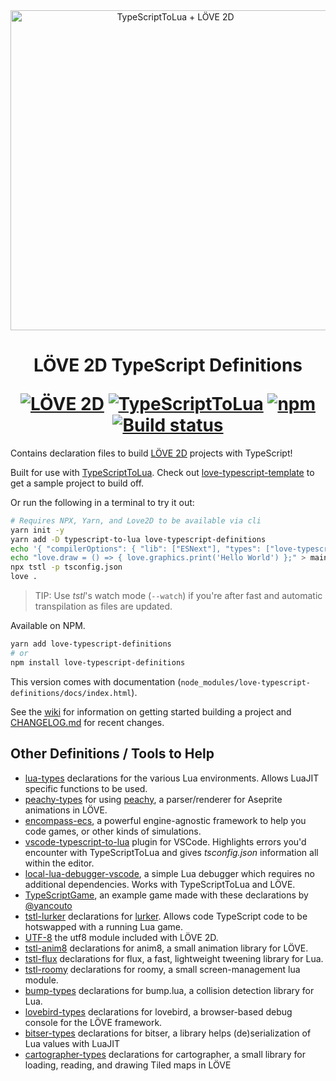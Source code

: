<div align="center">
    <img src="./media/love-typescript-definitions.png?raw=true" alt="TypeScriptToLua + LÖVE 2D" width="512" />
    <h1>
        LÖVE 2D TypeScript Definitions
        <p></p>
        <a href="http://love2d.org/"><img alt="LÖVE 2D" src="https://img.shields.io/badge/L%C3%96VE-11.3-EA316E.svg?style=for-the-badge" /></a>
        <a href="https://github.com/TypescriptToLua/TypeScriptToLua"><img alt="TypeScriptToLua" src="https://img.shields.io/badge/TypeScriptToLua-0.31.0-blue.svg?style=for-the-badge" /></a>
        <a href="https://www.npmjs.com/package/love-typescript-definitions"><img alt="npm" src="https://img.shields.io/npm/v/love-typescript-definitions.svg?style=for-the-badge" /></a>
        <a href="https://travis-ci.org/hazzard993/love-typescript-definitions"><img alt="Build status" src="https://img.shields.io/travis/hazzard993/love-typescript-definitions/master.svg?style=for-the-badge" /></a>
    </h1>
</div>

Contains declaration files to build [LÖVE 2D](https://love2d.org/) projects with TypeScript!

Built for use with [TypeScriptToLua](https://github.com/TypeScriptToLua/TypeScriptToLua). Check out [love-typescript-template](https://github.com/hazzard993/love-typescript-template) to get a sample project to build off.

Or run the following in a terminal to try it out:

```sh
# Requires NPX, Yarn, and Love2D to be available via cli
yarn init -y
yarn add -D typescript-to-lua love-typescript-definitions
echo '{ "compilerOptions": { "lib": ["ESNext"], "types": ["love-typescript-definitions", "typescript-to-lua/language-extensions"] }}' > tsconfig.json
echo "love.draw = () => { love.graphics.print('Hello World') };" > main.ts
npx tstl -p tsconfig.json
love .
```

> TIP: Use _tstl_'s watch mode (`--watch`) if you're after fast and automatic transpilation as files are updated.

Available on NPM.

```sh
yarn add love-typescript-definitions
# or
npm install love-typescript-definitions
```

This version comes with documentation (`node_modules/love-typescript-definitions/docs/index.html`).

See the [wiki](https://github.com/hazzard993/love-typescript-definitions/wiki) for information on getting started building a project and [CHANGELOG.md](CHANGELOG.md) for recent changes.

## Other Definitions / Tools to Help

- [lua-types](https://github.com/ark120202/lua-types) declarations for the various Lua environments. Allows LuaJIT specific functions to be used.
- [peachy-types](https://github.com/hazzard993/peachy-types) for using [peachy](https://github.com/josh-perry/peachy), a parser/renderer for Aseprite animations in LÖVE.
- [encompass-ecs](https://encompass-ecs.github.io/), a powerful engine-agnostic framework to help you code games, or other kinds of simulations.
- [vscode-typescript-to-lua](https://marketplace.visualstudio.com/items?itemName=ark120202.vscode-typescript-to-lua) plugin for VSCode. Highlights errors you'd encounter with TypeScriptToLua and gives _tsconfig.json_ information all within the editor.
- [local-lua-debugger-vscode](https://github.com/tomblind/local-lua-debugger-vscode), a simple Lua debugger which requires no additional dependencies. Works with TypeScriptToLua and LÖVE.
- [TypeScriptGame](https://github.com/yancouto/simple-stuff/tree/master/TypeScriptGame), an example game made with these declarations by [@yancouto](https://github.com/yancouto)
- [tstl-lurker](https://github.com/hazzard993/tstl-lurker) declarations for [lurker](https://github.com/rxi/lurker). Allows code TypeScript code to be hotswapped with a running Lua game.
- [UTF-8](https://github.com/hazzard993/tstl-utf8) the utf8 module included with LÖVE 2D.
- [tstl-anim8](https://github.com/maxiy01/tstl-anim8) declarations for anim8, a small animation library for LÖVE.
- [tstl-flux](https://github.com/maxiy01/tstl-flux) declarations for flux, a fast, lightweight tweening library for Lua.
- [tstl-roomy](https://github.com/maxiy01/tstl-roomy) declarations for roomy, a small screen-management lua module.
- [bump-types](https://github.com/Nyaacinth/bump-types) declarations for bump.lua, a collision detection library for Lua.
- [lovebird-types](https://github.com/Nyaacinth/lovebird-types) declarations for lovebird, a browser-based debug console for the LÖVE framework.
- [bitser-types](https://github.com/Nyaacinth/bitser-types) declarations for bitser, a library helps (de)serialization of Lua values with LuaJIT
- [cartographer-types](https://github.com/Nyaacinth/cartographer-types) declarations for cartographer, a small library for loading, reading, and drawing Tiled maps in LÖVE
